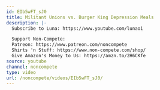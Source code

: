 ```yaml
---
id: EIb5wFT_sJ0
title: Militant Unions vs. Burger King Depression Meals
description: |-
  Subscribe to Luna: https://www.youtube.com/lunaoi

  Support Non-Compete:
  Patreon: https://www.patreon.com/noncompete
  Shirts 'n Stuff: https://www.non-compete.com/shop/
  Give Amazon's Money to Us: https://amzn.to/2H6CKfe
source: youtube
channel: noncompete
type: video
url: /noncompete/videos/EIb5wFT_sJ0/
---
```

